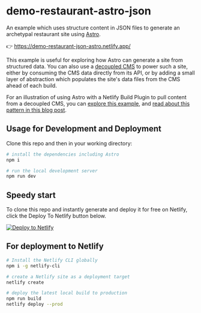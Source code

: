 # demo-restaurant-astro-json

 An example which uses structure content in JSON files to generate an archetypal restaurant site using [Astro](https://astro.build).

 👉 https://demo-restaurant-json-astro.netlify.app/


This example is useful for exploring how Astro can generate a site from structured data. You can also use a [decoupled CMS](https://jamstack.org/glossary/decoupling/) to power such a site, either by consuming the CMS data directly from its API, or by adding a small layer of abstraction which populates the site's data files from the CMS ahead of each build.

For an illustration of using Astro with a Netlify Build Plugin to pull content from a decoupled CMS, you can [explore this example](https://github.com/netlify/demo-restaurant-astro-contentful), and [read about this pattern in this blog post](https://www.netlify.com/blog/2021/10/25/learning-to-future-proof-sites-using-headless-cms-and-different-ssgs/). 

## Usage for Development and Deployment

Clone this repo and then in your working directory:

```bash
# install the dependencies including Astro
npm i

# run the local development server
npm run dev

```

## Speedy start

To clone this repo and instantly generate and deploy it for free on Netlify, click the Deploy To Netlify button below.


[![Deploy to Netlify](https://www.netlify.com/img/deploy/button.svg)](https://app.netlify.com/start/deploy?repository=https://github.com/philhawksworth/demo-restaurant-astro-json&campaign=devex-ph")



## For deployment to Netlify

```bash
# Install the Netlify CLI globally
npm i -g netlify-cli

# create a Netlify site as a deployment target
netlify create

# deploy the latest local build to production
npm run build
netlify deploy --prod
```




